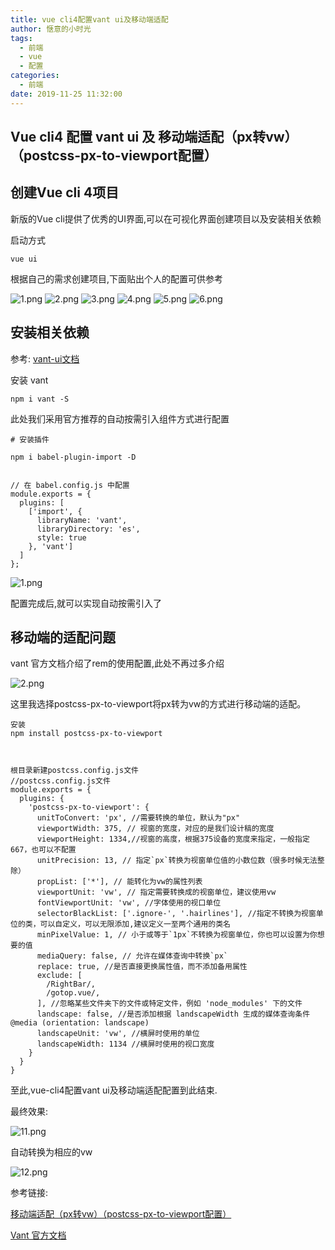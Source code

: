 ```yaml
---
title: vue cli4配置vant ui及移动端适配
author: 惬意的小时光
tags:
  - 前端
  - vue
  - 配置
categories:
  - 前端
date: 2019-11-25 11:32:00
---
```


## Vue cli4 配置 vant ui 及 移动端适配（px转vw）（postcss-px-to-viewport配置）

## 创建Vue cli 4项目

新版的Vue cli提供了优秀的UI界面,可以在可视化界面创建项目以及安装相关依赖

启动方式
```
vue ui
```

根据自己的需求创建项目,下面贴出个人的配置可供参考

![1.png](https://i.loli.net/2019/11/25/AY8nfeIB3NZ95Kz.png)
![2.png](https://i.loli.net/2019/11/25/UIeRp85aW7OBxzd.png)
![3.png](https://i.loli.net/2019/11/25/u8gVGWysZI7QhmH.png)
![4.png](https://i.loli.net/2019/11/25/Y3Gj6KaqunmVEHL.png)
![5.png](https://i.loli.net/2019/11/25/QAi8MSqYRc4Vh1B.png)
![6.png](https://i.loli.net/2019/11/25/9AFIDixChqJMnpo.png)

## 安装相关依赖

参考:
[vant-ui文档](https://youzan.github.io/vant/#/zh-CN/intro)

安装 vant
```
npm i vant -S
```
此处我们采用官方推荐的自动按需引入组件方式进行配置

```
# 安装插件

npm i babel-plugin-import -D


// 在 babel.config.js 中配置
module.exports = {
  plugins: [
    ['import', {
      libraryName: 'vant',
      libraryDirectory: 'es',
      style: true
    }, 'vant']
  ]
};
```
![1.png](https://i.loli.net/2019/11/25/vxSkGQ19O2ADlyc.png)

配置完成后,就可以实现自动按需引入了

## 移动端的适配问题

vant 官方文档介绍了rem的使用配置,此处不再过多介绍

![2.png](https://i.loli.net/2019/11/25/XCAjfoJWEk7QT91.png)

这里我选择postcss-px-to-viewport将px转为vw的方式进行移动端的适配。

```
安装
npm install postcss-px-to-viewport



根目录新建postcss.config.js文件
//postcss.config.js文件
module.exports = {
  plugins: {
    'postcss-px-to-viewport': {
      unitToConvert: 'px', //需要转换的单位，默认为"px"
      viewportWidth: 375, // 视窗的宽度，对应的是我们设计稿的宽度
      viewportHeight: 1334,//视窗的高度，根据375设备的宽度来指定，一般指定667，也可以不配置
      unitPrecision: 13, // 指定`px`转换为视窗单位值的小数位数（很多时候无法整除）
      propList: ['*'], // 能转化为vw的属性列表
      viewportUnit: 'vw', // 指定需要转换成的视窗单位，建议使用vw
      fontViewportUnit: 'vw', //字体使用的视口单位
      selectorBlackList: ['.ignore-', '.hairlines'], //指定不转换为视窗单位的类，可以自定义，可以无限添加,建议定义一至两个通用的类名
      minPixelValue: 1, // 小于或等于`1px`不转换为视窗单位，你也可以设置为你想要的值
      mediaQuery: false, // 允许在媒体查询中转换`px`
      replace: true, //是否直接更换属性值，而不添加备用属性
      exclude: [
        /RightBar/,
        /gotop.vue/,
      ], //忽略某些文件夹下的文件或特定文件，例如 'node_modules' 下的文件
      landscape: false, //是否添加根据 landscapeWidth 生成的媒体查询条件 @media (orientation: landscape)
      landscapeUnit: 'vw', //横屏时使用的单位
      landscapeWidth: 1134 //横屏时使用的视口宽度
    }
  }
}

```

至此,vue-cli4配置vant ui及移动端适配配置到此结束.

最终效果:

![11.png](https://i.loli.net/2019/11/26/m3PBtkpXh8q6SOY.png)

自动转换为相应的vw

![12.png](https://i.loli.net/2019/11/26/kiAGRsMTIZ7Ka8W.png)

参考链接: 

[移动端适配（px转vw）（postcss-px-to-viewport配置）](https://juejin.im/post/5d415603e51d4561d044cc51)

[Vant 官方文档](https://youzan.github.io/vant/#/zh-CN/intro)